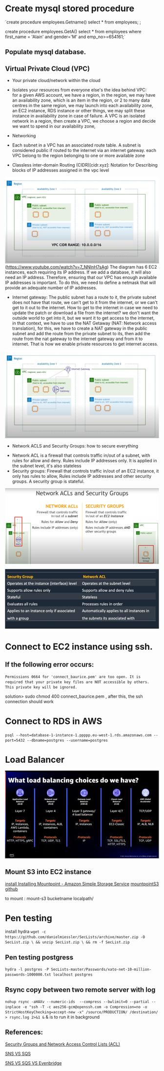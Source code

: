 # Create mysql stored procedure 
`create procedure employees.Getname()
select *
from employees;
;

create procedure employees.GetA()
select *
from employees
where first_name = 'Alain' and gender='M' and emp_no>=654161;`

## Populate mysql database.  

## Virtual Private Cloud (VPC)
* Your private cloud/network within the cloud
* Isolates your resources from everyone else's
the idea behind VPC:  
for a given AWS account, we have a region, in the region, we may have an availability zone, which is an item in the region, or 2 to many data centres in the same region,  we may launch into each availability zone, an EC2 instance, RDS instance or other things, we may split these instance in availability zone in case of failure. A VPC is an isolated network in a region, then create a VPC, we choose a region and decide we want to spend in our availability zone, 

* Networking 

* Each subnet in a VPC has an associated route table. A subnet is considered public if routed to the internet via an internet gateway. 
each VPC belong to the region belonging to one or more available zone 

* Classless inter-domain Routing (CIDR)[cidr.xyz]: Notation for Describing blocks of IP addresses assigned in the vpc level

![](cidr.png) (https://www.youtube.com/watch?v=7_NNlnH7sAg)
The diagram has 6 EC2 instances, each requiring its IP address. If we add a database, it will also need an IP address. Therefore, ensuring that our VPC has enough available IP addresses is important. To do this, we need to define a netmask that will provide an adequate number of IP addresses.
* Internet gateway: The public subnet has a route to it, the private subnet does not have that route, we can't get to it from the internet, or we can't get to it out to the internet. How to get to the internet in case we need to update the patch or download a file from the internet? we don't want the outside world to get into it, but we want it to get access to the internet, in that context, we have to use the NAT Getaway (NAT: Network access translation), for this, we have to create a NAT gateway in the public subnet and add the route from the private subnet to its, then add the route from the nat gateway to the internet gateway and from it to internet. That is how we enable private resources to get internet access. 

![](NAT.png)

* Network ACLS and Security Groups: how to secure everything
- Network ACL is a firewall that controls traffic in/out of a subnet, with rules for allow and deny. Rules include IP addresses only. It is applied in the subnet level, it's also stateless
- Security groups: Firewall that controls traffic in/out of an EC2 instance, it only has rules to allow, Rules include IP addresses and other security groups. A security group is stateful.  

![](Nacls.png)


![](security.png)



# Connect to EC2 instance using ssh. 
## If the following error occurs:  
`Permissions 0664 for 'connect_baurice.pem' are too open.
It is required that your private key files are NOT accessible by others.
This private key will be ignored.
`

solution>  sudo chmod 400 connect_baurice.pem , after this, the ssh connection should work

# Connect to RDS in AWS 
`psql --host=database-1-instance-1.ppppp.eu-west-1.rds.amazonaws.com --port=5432 --dbname=postgres --username=postgres
`

# Load Balancer

![](loadbalancer.png)

## Mount S3 into EC2 instance

[install Installing Mountpoint - Amazon Simple Storage Service](https://docs.aws.amazon.com/AmazonS3/latest/userguide/mountpoint-installation.html)
[mountpointS3 github](https://github.com/awslabs/mountpoint-s3?tab=readme-ov-file)

to mount :  mount-s3 bucketname localpath/

# Pen testing
install hydra
` wget -c https://github.com/danielmiessler/SecLists/archive/master.zip -O SecList.zip \
  && unzip SecList.zip \
  && rm -f SecList.zip  `


## Pen testing postgress

` hydra -l postgres -P SecLists-master/Passwords/xato-net-10-million-passwords-1000000.txt localhost postgres `

## Rsync copy between two remote server with log

` nohup rsync -aHAXv --numeric-ids  --compress --bwlimit=0 --partial --inplace -e "ssh -T -c aes256-gcm@openssh.com -o Compression=no -o StrictHostKeyChecking=accept-new -x" /source/PRODUCTION/ /destination/ > rsync.log 2>&1 & `
& is to run it in background


## References: 
[Security Groups and Network Access Control Lists (ACL)](https://www.youtube.com/watch?v=Qrg0gsehllY)

[SNS VS SQS](https://awsfundamentals.com/blog/aws-sns-vs-sqs-what-are-the-main-differences)

[SNS VS SQS VS Evenbridge](https://dev.to/aws-builders/event-driven-design-choosing-between-sns-sqs-and-eventbridge-i82)
